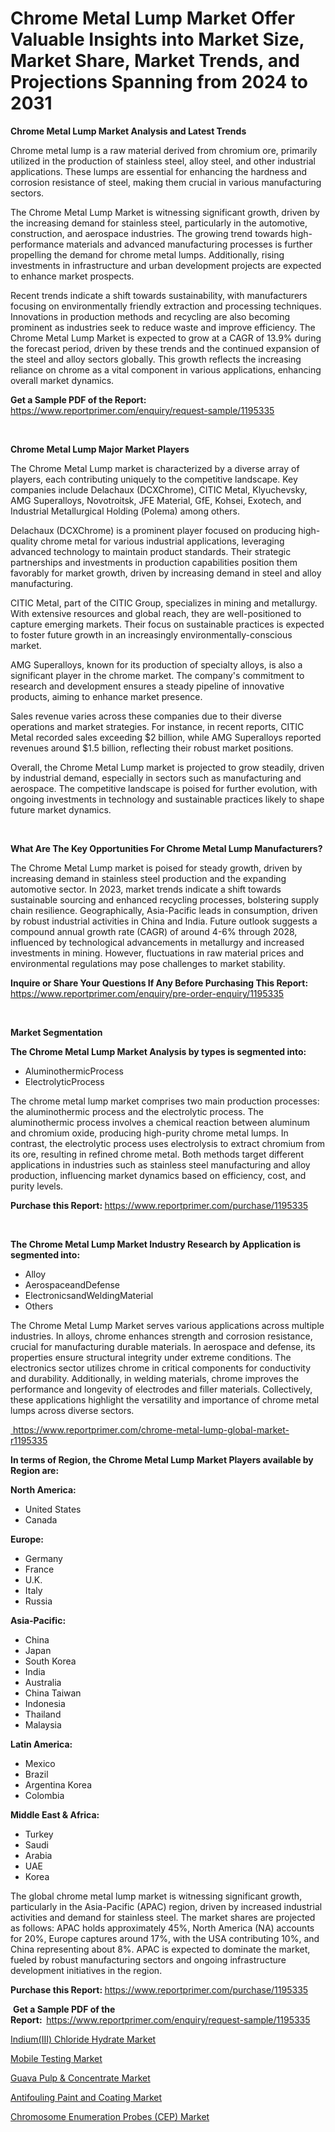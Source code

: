 <p><h1>Chrome Metal Lump Market Offer Valuable Insights into Market Size, Market Share, Market Trends, and Projections Spanning from 2024 to 2031</h1></p><p><strong>Chrome Metal Lump Market Analysis and Latest Trends</strong></p>
<p><p>Chrome metal lump is a raw material derived from chromium ore, primarily utilized in the production of stainless steel, alloy steel, and other industrial applications. These lumps are essential for enhancing the hardness and corrosion resistance of steel, making them crucial in various manufacturing sectors.</p><p>The Chrome Metal Lump Market is witnessing significant growth, driven by the increasing demand for stainless steel, particularly in the automotive, construction, and aerospace industries. The growing trend towards high-performance materials and advanced manufacturing processes is further propelling the demand for chrome metal lumps. Additionally, rising investments in infrastructure and urban development projects are expected to enhance market prospects.</p><p>Recent trends indicate a shift towards sustainability, with manufacturers focusing on environmentally friendly extraction and processing techniques. Innovations in production methods and recycling are also becoming prominent as industries seek to reduce waste and improve efficiency. The Chrome Metal Lump Market is expected to grow at a CAGR of 13.9% during the forecast period, driven by these trends and the continued expansion of the steel and alloy sectors globally. This growth reflects the increasing reliance on chrome as a vital component in various applications, enhancing overall market dynamics.</p></p>
<p><strong>Get a Sample PDF of the Report:&nbsp;</strong> <a href="https://www.reportprimer.com/enquiry/request-sample/1195335">https://www.reportprimer.com/enquiry/request-sample/1195335</a></p>
<p>&nbsp;</p>
<p><strong>Chrome Metal Lump Major Market Players</strong></p>
<p><p>The Chrome Metal Lump market is characterized by a diverse array of players, each contributing uniquely to the competitive landscape. Key companies include Delachaux (DCXChrome), CITIC Metal, Klyuchevsky, AMG Superalloys, Novotroitsk, JFE Material, GfE, Kohsei, Exotech, and Industrial Metallurgical Holding (Polema) among others. </p><p>Delachaux (DCXChrome) is a prominent player focused on producing high-quality chrome metal for various industrial applications, leveraging advanced technology to maintain product standards. Their strategic partnerships and investments in production capabilities position them favorably for market growth, driven by increasing demand in steel and alloy manufacturing.</p><p>CITIC Metal, part of the CITIC Group, specializes in mining and metallurgy. With extensive resources and global reach, they are well-positioned to capture emerging markets. Their focus on sustainable practices is expected to foster future growth in an increasingly environmentally-conscious market.</p><p>AMG Superalloys, known for its production of specialty alloys, is also a significant player in the chrome market. The company's commitment to research and development ensures a steady pipeline of innovative products, aiming to enhance market presence.</p><p>Sales revenue varies across these companies due to their diverse operations and market strategies. For instance, in recent reports, CITIC Metal recorded sales exceeding $2 billion, while AMG Superalloys reported revenues around $1.5 billion, reflecting their robust market positions.</p><p>Overall, the Chrome Metal Lump market is projected to grow steadily, driven by industrial demand, especially in sectors such as manufacturing and aerospace. The competitive landscape is poised for further evolution, with ongoing investments in technology and sustainable practices likely to shape future market dynamics.</p></p>
<p>&nbsp;</p>
<p><strong>What Are The Key Opportunities For Chrome Metal Lump Manufacturers?</strong></p>
<p><p>The Chrome Metal Lump market is poised for steady growth, driven by increasing demand in stainless steel production and the expanding automotive sector. In 2023, market trends indicate a shift towards sustainable sourcing and enhanced recycling processes, bolstering supply chain resilience. Geographically, Asia-Pacific leads in consumption, driven by robust industrial activities in China and India. Future outlook suggests a compound annual growth rate (CAGR) of around 4-6% through 2028, influenced by technological advancements in metallurgy and increased investments in mining. However, fluctuations in raw material prices and environmental regulations may pose challenges to market stability.</p></p>
<p><strong>Inquire or Share Your Questions If Any Before Purchasing This Report:</strong> <a href="https://www.reportprimer.com/enquiry/pre-order-enquiry/1195335">https://www.reportprimer.com/enquiry/pre-order-enquiry/1195335</a></p>
<p>&nbsp;</p>
<p><strong>Market Segmentation</strong></p>
<p><strong>The Chrome Metal Lump Market Analysis by types is segmented into:</strong></p>
<p><ul><li>AluminothermicProcess</li><li>ElectrolyticProcess</li></ul></p>
<p><p>The chrome metal lump market comprises two main production processes: the aluminothermic process and the electrolytic process. The aluminothermic process involves a chemical reaction between aluminum and chromium oxide, producing high-purity chrome metal lumps. In contrast, the electrolytic process uses electrolysis to extract chromium from its ore, resulting in refined chrome metal. Both methods target different applications in industries such as stainless steel manufacturing and alloy production, influencing market dynamics based on efficiency, cost, and purity levels.</p></p>
<p><strong>Purchase this Report:&nbsp;</strong><a href="https://www.reportprimer.com/purchase/1195335">https://www.reportprimer.com/purchase/1195335</a></p>
<p>&nbsp;</p>
<p><strong>The Chrome Metal Lump Market Industry Research by Application is segmented into:</strong></p>
<p><ul><li>Alloy</li><li>AerospaceandDefense</li><li>ElectronicsandWeldingMaterial</li><li>Others</li></ul></p>
<p><p>The Chrome Metal Lump Market serves various applications across multiple industries. In alloys, chrome enhances strength and corrosion resistance, crucial for manufacturing durable materials. In aerospace and defense, its properties ensure structural integrity under extreme conditions. The electronics sector utilizes chrome in critical components for conductivity and durability. Additionally, in welding materials, chrome improves the performance and longevity of electrodes and filler materials. Collectively, these applications highlight the versatility and importance of chrome metal lumps across diverse sectors.</p></p>
<p><a href="https://www.reportprimer.com/chrome-metal-lump-global-market-r1195335">&nbsp;https://www.reportprimer.com/chrome-metal-lump-global-market-r1195335</a></p>
<p><strong>In terms of Region, the Chrome Metal Lump Market Players available by Region are:</strong></p>
<p>
    <p> <strong> North America: </strong>
        <ul>
            <li>United States</li>
            <li>Canada</li>
        </ul>
        </p> 
    <p> <strong> Europe: </strong>
        <ul>
            <li>Germany</li>
            <li>France</li>
            <li>U.K.</li>
            <li>Italy</li>
            <li>Russia</li>
        </ul>
        </p> 
    <p> <strong> Asia-Pacific: </strong>
        <ul>
            <li>China</li>
            <li>Japan</li>
            <li>South Korea</li>
            <li>India</li>
            <li>Australia</li>
            <li>China Taiwan</li>
            <li>Indonesia</li>
            <li>Thailand</li>
            <li>Malaysia</li>
        </ul>
        </p> 
    <p> <strong> Latin America: </strong>
        <ul>
            <li>Mexico</li>
            <li>Brazil</li>
            <li>Argentina Korea</li>
            <li>Colombia</li>
        </ul>
        </p> 
    <p> <strong> Middle East & Africa: </strong>
        <ul>
            <li>Turkey</li>
            <li>Saudi</li>
            <li>Arabia</li>
            <li>UAE</li>
            <li>Korea</li>
        </ul>
    </p>
    </p>
<p><p>The global chrome metal lump market is witnessing significant growth, particularly in the Asia-Pacific (APAC) region, driven by increased industrial activities and demand for stainless steel. The market shares are projected as follows: APAC holds approximately 45%, North America (NA) accounts for 20%, Europe captures around 17%, with the USA contributing 10%, and China representing about 8%. APAC is expected to dominate the market, fueled by robust manufacturing sectors and ongoing infrastructure development initiatives in the region.</p></p>
<p><strong>Purchase this Report: </strong><a href="https://www.reportprimer.com/purchase/1195335">https://www.reportprimer.com/purchase/1195335</a></p>
<p>&nbsp;<strong>Get a Sample PDF of the Report:&nbsp;&nbsp;</strong><a href="https://www.reportprimer.com/enquiry/request-sample/1195335">https://www.reportprimer.com/enquiry/request-sample/1195335</a></p>
<p><strong></strong></p>
<p><p><a href="https://github.com/RogerBennett414/Market-Research-Report-List-1/blob/main/indiumiii-chloride-hydrate-market.md">Indium(III) Chloride Hydrate Market</a></p><p><a href="https://www.linkedin.com/pulse/mobile-testing-market-share-size-trends-industry-analysis-rwmof">Mobile Testing Market</a></p><p><a href="https://medium.com/@shermanbarrera76/the-role-of-guava-pulp-concentrate-market-applications-guava-beverages-drinks-bakery-ef60378dbd5f?postPublishedType=repub">Guava Pulp & Concentrate Market</a></p><p><a href="https://issuu.com/reportprime-2/docs/antifouling-paint-and-coating-marke_e08df9078c6f4d">Antifouling Paint and Coating Market</a></p><p><a href="https://medium.com/@gwendolynhuang23/chromosome-enumeration-probes-cep-market-size-growth-and-industry-analysis-by-market-1ce92a29a386">Chromosome Enumeration Probes (CEP) Market</a></p></p>